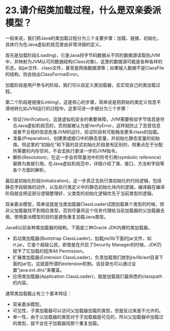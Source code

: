 # 23.请介绍类加载过程，什么是双亲委派模型？

一般来说，我们把Java的类加载过程分为三个主要步骤：加载、链接、初始化，具体行为在Java虚拟机规范里由非常详细的定义。

首先是加载阶段(Loading)，它是Java将字节码数据从不同的数据源读取到JVM中，并映射为JVM认可的数据结构(Class对象)，这里的数据源可能是各种各样的形态，如jar文件、class文件，甚至是网络数据源等；如果输入数据不是ClassFile的结构，则会抛出ClassFormatError。

加载阶段是用户参与的阶段，我们可以自定义类加载器，去实现自己的类加载过程。

第二个阶段是链接(Linking)，这是核心的步骤，简单说是把原始的类定义信息平滑地转化如JVM运行的过程中。这里可进一步细分为三个步骤：

+ 验证(Verification)，这是虚拟机安全的重要保障，JVM需要核验字节信息是符合Java虚拟机规范的，否则就被认为是VerifyError，这样就防止了恶意信息或者不合规的信息危害JVM的运行，验证阶段有可能触发更多class的加载。
+ 准备(Preparation)，创建类或接口中的静态变量，并初始化静态变量的初始值。但这里的”初始化“和下面的显式初始化阶段是有区别的，侧重点在于分配所需要的内存空间，不会去执行更进一步的JVM指令。
+ 解析(Resolution)，在这一步会将常量池中的符号引用(symbolic reference)替换为直接引用。在Java虚拟机规范中，详细介绍了类、接口、方法和字段等各个方面的解析。

最后是初始化阶段(initialization)，这一步真正去执行类初始化的代码逻辑，包括静态字段赋值的动作，以及执行类定义中的静态初始化块内的逻辑，编译器在编译阶段就会把这部分逻辑整理好，父类型的初始化逻辑优先于当前类型的逻辑。

双亲委派模型，简单说就是当类加载器ClassLoader试图加载某个类型的时候，除非父加载器找不到相应类型，否则尽量将这个任务代理给当前加载器的父加载器去做。使用委派模型的目的是避免重复加载Java类型。

Java8以前各种类加载器的结构，下面是三种Oracle JDK内建的类加载器。

+ 启动类加载器(Bootstrap ClassLoader)，加载jre/lib下面的jar文件，如rt.jar。它是个超级公民，即使是在开启了Security Manager的时候，JDK仍赋予了它加载的程序All Permission。
+ 扩展类加载器(Extension ClassLoader)，负责加载我们放到jre/lib/ext目录下面的jar包，这就是所谓的extension机制。该目录也可以通过设置"java.ext.dirs"来覆盖。
+ 应用类加载器(Application ClassLoader)，就是加载我们最熟悉的classpath的内容。

通常类加载截止有三个基本特征：

+ 双亲委派模型。
+ 可见性，子类加载器可以访问父加载器加载的类型，但是反过来是不允许的。
+ 单一性，由于父加载器的类型对于子加载器是可见的，所以父加载器中加载过的类型，就不会在子加载器找那个重复加载。
























